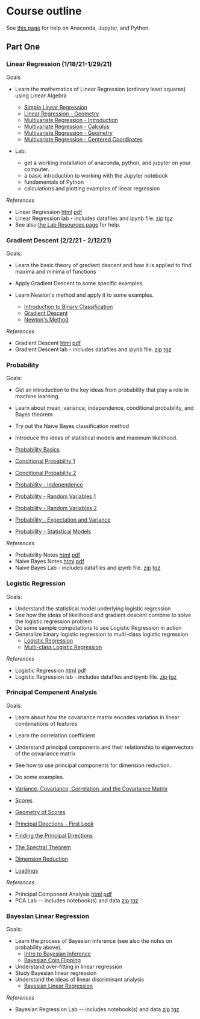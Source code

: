 # Course outline

See [this page](LabResources.html) for help on Anaconda, Jupyter, and Python.

## Part One

### Linear Regression (1/18/21-1/29/21)

Goals 

- Learn the mathematics of Linear Regression (ordinary least squares) using Linear Algebra

	- [Simple Linear Regression](https://www.youtube.com/watch?v=81pbJqQQa5M&list=PLHmPFY5Rz0RCWU4ra8aqBM7AvrGdPDOhR&index=1)
	- [Linear Regression - Geometry](https://www.youtube.com/watch?v=55FFmKh4CXg&list=PLHmPFY5Rz0RCWU4ra8aqBM7AvrGdPDOhR&index=2)
	- [Multivariate Regression - Introduction](https://www.youtube.com/watch?v=pqCEgpep_2w&list=PLHmPFY5Rz0RCWU4ra8aqBM7AvrGdPDOhR&index=3)
    - [Multivariate Regression - Calculus](https://www.youtube.com/watch?v=_-HrPrkpsjY&list=PLHmPFY5Rz0RCWU4ra8aqBM7AvrGdPDOhR&index=4)
	- [Multivariate Regression - Geometry](https://www.youtube.com/watch?v=E3hyjNeD9AA&list=PLHmPFY5Rz0RCWU4ra8aqBM7AvrGdPDOhR&index=5)
	- [Multivariate Regression - Centered Coordinates](https://www.youtube.com/watch?v=mTasFUNob54&list=PLHmPFY5Rz0RCWU4ra8aqBM7AvrGdPDOhR&index=7)
	
- Lab: 
	- get a working installation of anaconda, python, and jupyter on your computer.
	- a basic introduction to working with  the Jupyter notebook
	- fundamentals of Python
	- calculations and plotting examples of linear regression

*References*


- Linear Regression [html](published_notes/notes/LR.html)  [pdf](published_notes/notes/LR.pdf)
- Linear Regression lab - includes datafiles and ipynb file. [zip](published_notes/notes/RegressionLab.zip) [tgz](published_notes/notes/RegressionLab.tgz)
- See also [the Lab Resources page](LabResources.md) for help.

### Gradient Descent (2/2/21 - 2/12/21)

Goals:

- Learn the basic theory of gradient descent and how it is applied to find maxima and minima of functions
- Apply Gradient Descent to some specific examples.
- Learn Newton's method and apply it to some examples.

	- [Introduction to Binary Classification](slides/intro-bin-class.pdf)
	- [Gradient Descent](slides/grad-descent.pdf)
    - [Newton's Method](slides/Newton-method.pdf)

*References*

- Gradient Descent [html](published_notes/notes/GD.html) [pdf](published_notes/notes/GD.pdf)
- Gradient Descent lab - includes datafiles and ipynb file. [zip](published_notes/notes/GradientDescentLab.zip) [tgz](published_notes/notes/GradientDescentLab.tgz) 

### Probability

Goals:

- Get an introduction to the key ideas from probability that play a role in machine learning.
- Learn about mean, variance, independence, conditional probability, and Bayes theorem.
- Try out the Naive Bayes classification method
- Introduce the ideas of statistical models and maximum likelihood.

- [Probability Basics](https://www.youtube.com/watch?v=7RH04w7dWp0&list=PLHmPFY5Rz0RDVDokDgADG9CfmBhwZLF9M&index=1)
- [Conditional Probability 1](https://www.youtube.com/watch?v=7RH04w7dWp0&list=PLHmPFY5Rz0RDVDokDgADG9CfmBhwZLF9M&index=2)
- [Conditional Probability 2](https://www.youtube.com/watch?v=7RH04w7dWp0&list=PLHmPFY5Rz0RDVDokDgADG9CfmBhwZLF9M&index=3)
- [Probability - Independence](https://www.youtube.com/watch?v=7RH04w7dWp0&list=PLHmPFY5Rz0RDVDokDgADG9CfmBhwZLF9M&index=4)
- [Probability - Random Variables 1](https://www.youtube.com/watch?v=7RH04w7dWp0&list=PLHmPFY5Rz0RDVDokDgADG9CfmBhwZLF9M&index=5)
- [Probability - Random Variables 2](https://www.youtube.com/watch?v=7RH04w7dWp0&list=PLHmPFY5Rz0RDVDokDgADG9CfmBhwZLF9M&index=6)
- [Probability - Expectation and Variance](https://www.youtube.com/watch?v=7RH04w7dWp0&list=PLHmPFY5Rz0RDVDokDgADG9CfmBhwZLF9M&index=7)
- [Probability - Statistical Models](https://www.youtube.com/watch?v=7RH04w7dWp0&list=PLHmPFY5Rz0RDVDokDgADG9CfmBhwZLF9M&index=8)

*References*

- Probability Notes [html](published_notes/notes/Probability.html) [pdf](published_notes/notes/Probability.pdf)
- Naive Bayes Notes [html](published_notes/notes/NaiveBayes.html) [pdf](published_notes/notes/NaiveBayes.pdf)
- Naive Bayes Lab - includes datafiles and ipynb file. [zip](published_notes/notes/naive_bayes.zip) [tgz](published_notes/notes/naive_bayes.pdf)

### Logistic Regression

Goals: 

- Understand the statistical model underlying logistic regression
- See how the ideas of likelihood and gradient descent combine to solve the logistic regression problem
- Do some sample computations to see Logistic Regression in action
- Generalize binary logistic regression to multi-class logistic regression
    - [Logistic Regression](slides/logistic-regression.pdf)
    - [Multi-class Logistic Regression](slides/multi-LR.pdf)

*References*

- Logistic Regression [html](published_notes/notes/LogitR.html) [pdf](published_notes/notes/LogitR.pdf)
- Logistic Regression lab - includes datafiles and ipynb file. [zip](published_notes/notes/LogitRegLab.zip) [tgz](published_notes/notes/LogitRegLab.tgz) 

### Principal Component Analysis

Goals:

- Learn about how the covariance matrix encodes variation in linear combinations of features
- Learn the correlation coefficient
- Understand principal components and their relationship to eigenvectors of the covariance matrix
- See how to use principal components for dimension reduction.
- Do some examples.

- [Variance, Covariance, Correlation, and the Covariance Matrix](https://youtu.be/WrYCUQWO0NE)
- [Scores](https://youtu.be/rhr2Le7-OPM)
- [Geometry of Scores](https://youtu.be/TmIr5lg4i4k)
- [Principal Directions - First Look](https://youtu.be/ZydwxPG0_o8)
- [Finding the Principal Directions](https://youtu.be/x9Nu10WF6lg)
- [The Spectral Theorem](https://youtu.be/_vxLZ1M8xr8)
- [Dimension Reduction](https://youtu.be/tOWBQEQ9qpI)
- [Loadings](https://youtu.be/hdxPdIrfF2s)

*References*

- Principal Component Analysis [html](published_notes/notes/PCA.html) [pdf](published_notes/notes/PCA.pdf)
- PCA Lab -- includes notebook(s) and data [zip](published_notes/notes/PCALab.zip) [tgz](published_notes/notes/PCALab.tgz)



### Bayesian Linear Regression

Goals:

- Learn the process of Bayesian inference (see also the notes on probability above).
  - [Intro to Bayesian Inference](https://youtu.be/sk1elwY_Ggo)
  - [Bayesian Coin Flipping](https://youtu.be/NHfQ_88y0CE)
- Understand over-fitting in linear regression
- Study Bayesian linear regression
- Understand the ideas of linear discriminant analysis
    - [Bayesian Linear Regression](slides/bayesian-lin-reg.pdf)

*References*

- Bayesian Regression Lab -- includes notebook(s) and data [zip](published_notes/notes/bayesian-regression.zip) [tgz](published_notes/notes/bayesian-regression.tgz)


